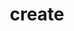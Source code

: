 ---
title: "create"
linkTitle: "create"
weight: 1
type: docs
description: >
    Using create command
---